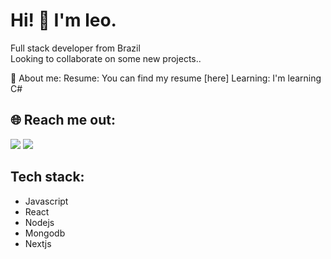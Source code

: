 
<h1>Hi! 👋 I'm leo.</h1>

Full stack developer from Brazil                                    
Looking to collaborate on some new projects..                            

🚀 About me:
Resume: You can find my resume [here]
Learning: I'm learning C#

<h2>🌐 Reach me out:</h2>

   <div> <a href = "leogpivatto@gmail.com"><img src="https://img.shields.io/badge/Gmail-D14836?style=for-the-badge&logo=gmail&logoColor=white" target="_blank"></a>   <a href="https://www.linkedin.com/in/leopivatto/" target="_blank"><img src="https://img.shields.io/badge/-LinkedIn-%230077B5?style=for-the-badge&logo=linkedin&logoColor=white" target="_blank"></a>   </div>


<h2>Tech stack:</h2>
<ul>
   <li>Javascript</li>
   <li>React</li>
   <li>Nodejs</li>
   <li>Mongodb</li>
   <li>Nextjs</li>
</ul>

<!---
LeoPivatto/LeoPivatto is a ✨ special ✨ repository because its `README.md` (this file) appears on your GitHub profile.
You can click the Preview link to take a look at your changes.
--->
